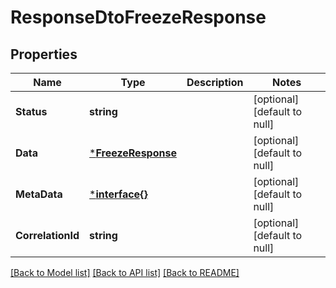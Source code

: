 # ResponseDtoFreezeResponse

## Properties
Name | Type | Description | Notes
------------ | ------------- | ------------- | -------------
**Status** | **string** |  | [optional] [default to null]
**Data** | [***FreezeResponse**](FreezeResponse.md) |  | [optional] [default to null]
**MetaData** | [***interface{}**](interface{}.md) |  | [optional] [default to null]
**CorrelationId** | **string** |  | [optional] [default to null]

[[Back to Model list]](../README.md#documentation-for-models) [[Back to API list]](../README.md#documentation-for-api-endpoints) [[Back to README]](../README.md)


